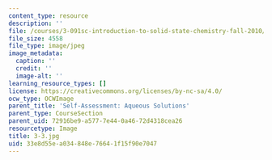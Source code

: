 ```yaml
---
content_type: resource
description: ''
file: /courses/3-091sc-introduction-to-solid-state-chemistry-fall-2010/33e8d55ea034848e76641f15f90e7047_3-3.jpg
file_size: 4558
file_type: image/jpeg
image_metadata:
  caption: ''
  credit: ''
  image-alt: ''
learning_resource_types: []
license: https://creativecommons.org/licenses/by-nc-sa/4.0/
ocw_type: OCWImage
parent_title: 'Self-Assessment: Aqueous Solutions'
parent_type: CourseSection
parent_uid: 72916be9-a577-7e44-0a46-72d4318cea26
resourcetype: Image
title: 3-3.jpg
uid: 33e8d55e-a034-848e-7664-1f15f90e7047
---
```

